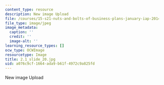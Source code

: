 ```yaml
---
content_type: resource
description: New image Upload
file: /courses/15-s21-nuts-and-bolts-of-business-plans-january-iap-2014/a076c9cf1664ada9b61f4972c9a825fd_2.1_slide_20.jpg
file_type: image/jpeg
image_metadata:
  caption: ''
  credit: ''
  image-alt: ''
learning_resource_types: []
ocw_type: OCWImage
resourcetype: Image
title: 2.1_slide_20.jpg
uid: a076c9cf-1664-ada9-b61f-4972c9a825fd
---
```

New image Upload